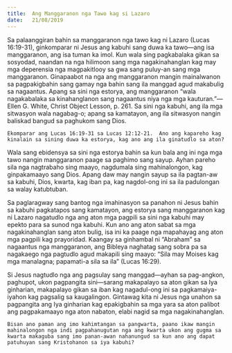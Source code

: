 ```yaml
---
title:  Ang Manggaranon nga Tawo kag si Lazaro
date:   21/08/2019
---
```


Sa palaanggiran bahin sa manggaranon nga tawo kag ni Lazaro (Lucas 16:19-31), ginkomparar ni Jesus ang kabuhi sang duwa ka tawo—ang isa manggaranon, ang isa tuman ka imol.  Kun wala sing pagkabalaka gikan sa sosyodad, naandan na nga hilimoon sang mga nagakinahanglan kag may mga deperensia nga magpakitlooy sa gwa sang puluy-an sang mga manggaranon.  Ginapaabot na nga ang manggaranon mangin mainalwanon sa pagpakigbahin sang gamay nga bahin sang ila manggad agud makabulig sa nagaantus.  Apang sa sini nga estorya, ang manggaranon “wala nagakabalaka sa kinahanglanon sang nagaantus niya nga mga kauturan.”—Ellen G. White, Christ Object Lesson, p. 261.  Sa sini nga kabuhi, ang ila mga sitwasyon wala nagabag-o; apang sa kamatayon, ang ila sitwasyon nangin baliskad bangud sa paghukom sang Dios.

`Ekomparar ang Lucas 16:19-31 sa Lucas 12:12-21.  Ano ang kapareho kag kinalain sa sining duwa ka estorya, kag ano ang ila ginatudlo sa aton?`

Wala sang ebidensya sa sini nga estorya bahin sa kun bala ang ini nga mga tawo nangin manggaranon paage sa paghimo sang sayup.  Ayhan pareho sila nga nagtrabaho sing maayo, nagdumala sing mahinalongon, kag ginpakamaayo sang Dios.  Apang daw may nangin sayup sa ila pagtan-aw sa kabuhi, Dios, kwarta, kag iban pa, kag nagdol-ong ini sa ila padulongan sa walay katubtuban.

Sa paglaragway sang bantog nga imahinasyon sa panahon ni Jesus bahin sa kabuhi pagkatapos sang kamatayon, ang estorya sang manggaranon kag ni Lazaro nagatudlo nga ang aton mga pagpili sa sini nga kabuhi may epekto para sa sunod nga kabuhi.  Kun ano ang aton sabat sa mga nagakinahanglan sang aton bulig, isa ini ka paage nga mapahayag ang aton mga pagpili kag prayoridad.  Kaangay sa ginhambal ni “Abraham” sa nagaantus nga manggaranon, ang Bibleya naghatag sang sobra pa sa nagakaego nga pagtudlo agud makapili sing maayo: “Sila may Moises kag mga manalagna; papamati-a sila sa ila” (Lucas 16:29).

Si Jesus nagtudlo nga ang pagsulay sang manggad—ayhan sa pag-angkon, paghupot, ukon pagpangita sini—sarang makapalayo sa aton gikan sa Iya ginharian, makapalayo gikan sa iban kag nagadul-ong ini sa pagkamaiya-iyahon kag pagsalig sa kaugalingon.  Gintawag kita ni Jesus nga unahon sa pagpangita ang Iya ginharian kag epakigbahin sa mga yara sa aton palibot ang pagpakamaayo nga aton nabaton, elabi nagid sa mga nagakinahanglan.

`Bisan ano paman ang imo kahimtangan sa pangwarta, paano ikaw mangin mahinalongon nga indi pagpahanugutan nga ang kwarta ukon ang gugma sa kwarta makaguba sang imo panan-awan nahanungud sa kun ano ang dapat patuhuyan sang Kristohanon sa iya kabuhi?`